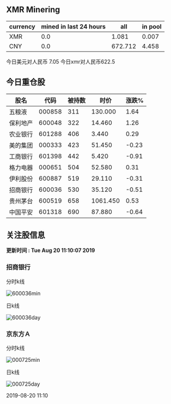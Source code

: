 ## XMR Minering

|currency|mined in last 24 hours|all|in pool|
|---|---|---|---|
|XMR|0.0|1.081|0.007|
|CNY|0.0|672.712|4.458|

今日美元对人民币 7.05	今日xmr对人民币622.5


## 今日重仓股 

|股名|代码|被持数|时价|涨跌%|
|---|---|---|---|---|
|五粮液|000858|311|130.000|1.64|
|保利地产|600048|322|14.460|1.26|
|农业银行|601288|406|3.440|0.29|
|美的集团|000333|423|51.450|-0.23|
|工商银行|601398|442|5.420|-0.91|
|格力电器|000651|504|52.580|0.31|
|伊利股份|600887|519|29.110|-0.31|
|招商银行|600036|530|35.120|-0.51|
|贵州茅台|600519|658|1061.450|0.53|
|中国平安|601318|690|87.880|-0.64|

## 关注股信息
**更新时间 : Tue Aug 20 11:10:07 2019**
### 招商银行 
分时k线

![600036min](http://image.sinajs.cn/newchart/min/n/sh600036.gif)

日k线

![600036day](http://image.sinajs.cn/newchart/daily/n/sh600036.gif)

### 京东方Ａ 
分时k线

![000725min](http://image.sinajs.cn/newchart/min/n/sz000725.gif)

日k线

![000725day](http://image.sinajs.cn/newchart/daily/n/sz000725.gif)

2019-08-20 11:10